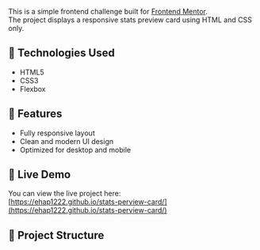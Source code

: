 
This is a simple frontend challenge built for [Frontend Mentor](https://www.frontendmentor.io/).  
The project displays a responsive stats preview card using HTML and CSS only.

## 🔧 Technologies Used
- HTML5
- CSS3
- Flexbox

## 📱 Features
- Fully responsive layout
- Clean and modern UI design
- Optimized for desktop and mobile

## 🚀 Live Demo
You can view the live project here:  
[https://ehap1222.github.io/stats-perview-card/](https://ehap1222.github.io/stats-perview-card/)

## 📁 Project Structure
